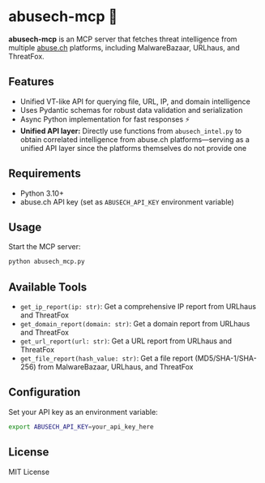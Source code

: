# abusech-mcp 🚦

**abusech-mcp** is an MCP server that fetches threat intelligence from multiple [abuse.ch](https://abuse.ch/) platforms, including MalwareBazaar, URLhaus, and ThreatFox.

## Features

- Unified VT-like API for querying file, URL, IP, and domain intelligence
- Uses Pydantic schemas for robust data validation and serialization
- Async Python implementation for fast responses ⚡
- **Unified API layer:** Directly use functions from `abusech_intel.py` to obtain correlated intelligence from abuse.ch platforms—serving as a unified API layer since the platforms themselves do not provide one

## Requirements

- Python 3.10+
- abuse.ch API key (set as `ABUSECH_API_KEY` environment variable)

## Usage

Start the MCP server:

```bash
python abusech_mcp.py
```

## Available Tools

- `get_ip_report(ip: str)`: Get a comprehensive IP report from URLhaus and ThreatFox
- `get_domain_report(domain: str)`: Get a domain report from URLhaus and ThreatFox
- `get_url_report(url: str)`: Get a URL report from URLhaus and ThreatFox
- `get_file_report(hash_value: str)`: Get a file report (MD5/SHA-1/SHA-256) from MalwareBazaar, URLhaus, and ThreatFox

## Configuration

Set your API key as an environment variable:

```bash
export ABUSECH_API_KEY=your_api_key_here
```

## License

MIT License